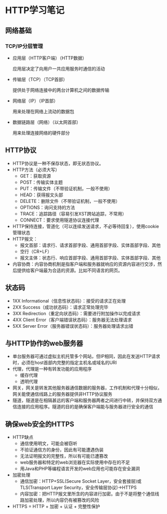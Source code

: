 # HTTP学习笔记

## 网络基础

### TCP/IP分层管理

- 应用层（HTTP客户端）（HTTP数据）
  
    应用层决定了向用户一共应用服务时通信的活动

- 传输层（TCP）（TCP首部）

    提供处于网络连接中的两台计算机之间的数据传输

- 网络层（IP）（IP首部）

    用来处理在网络上流动的数据包

- 数据链路层（网络）（以太网首部）

    用来处理连接网络的硬件部分

## HTTP协议

- HTTP协议是一种不保存状态，即无状态协议。
- HTTP方法（必须大写）
  - GET：获取资源
  - POST：传输实体主题
  - PUT：传输文件（不带验证机制，一般不使用）
  - HEAD：获得报文头部
  - DELETE：删除文件（不带验证机制，一般不使用）
  - OPTIONS：询问支持的方法
  - TRACE：追踪路径（容易引发XST跨站追踪，不常用）
  - CONNECT：要求使用隧道协议连接代理
- HTTP保持连接，管道化（可以连续发送请求，不必等待回复），使用cookie管理状态
- HTTP报文：
  - 报文首部：请求行、请求首部字段、通用首部字段、实体首部字段、其他
  - 空行（CR+LF）
  - 报文主体：状态行、响应首部字段、通用首部字段、实体首部字段、其他
- 内容协商：内容协商机制是指客户端和服务器就响应的资源内容进行交涉，然后提供给客户端最为合适的资源。比如不同语言的网页。

## 状态码

- 1XX Informational（信息性状态码）：接受的请求正在处理
- 2XX Success（成功状态码）：请求正常处理完毕
- 3XX Redirection（重定向状态码）：需要进行附加操作以完成请求
- 4XX Client Error（客户端错误状态码）：服务器无法处理请求
- 5XX Server Error（服务器错误状态码）：服务器处理请求出错

## 与HTTP协作的web服务器

- 单台服务器可通过虚拟主机托管多个网站，但IP相同，因此在发送HTTP请求时，必须在host首部内完整的指定主机名或域名的URI
- 代理，代理是一种有转发功能的应用程序
  - 缓存代理
  - 透明代理
- 网关，网关是转发其他服务器通信数据的服务器，工作机制和代理十分相似，网关能使通信线路上的服务器提供非HTTP协议服务
- 隧道，隧道是在相隔甚远的客户端和服务器两者之间进行中转，并保持双方通信连接的应用程序。隧道的目的是确保客户端能与服务器进行安全的通信

## 确保web安全的HTTPS

- HTTP缺点
  - 通信使用明文，可能会被窃听
  - 不验证通信方的身份，因此有可能遭遇伪装
  - 无法证明报文的完整性，所以有可能已遭篡改
  - web服务器和特定的web浏览器在实际使用中存在的不足
  - 用Java和PHP等编程语言开发的web应用也可能存在安全漏洞
- 加密处理
  - 通信加密：HTTP+SSL(Secure Socket Layer，安全套接层)或TLS(Transport Layer Security，安全传输层协议)->HTTPS
  - 内容加密：把HTTP报文里所含的内容进行加密。由于不是将整个通信线路加密处理，所以内容仍有被篡改的风险
- HTTPS = HTTP + 加密 + 认证 + 完整性保护